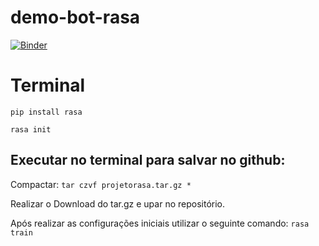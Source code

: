 # demo-bot-rasa
[![Binder](https://mybinder.org/badge_logo.svg)](https://mybinder.org/v2/gh/ellyzinha/demo-bot-rasa/HEAD)

# Terminal
`pip install rasa`

`rasa init`

## Executar no terminal para salvar no github:

Compactar:
`tar czvf projetorasa.tar.gz *`

Realizar o Download do tar.gz e upar no repositório.

Após realizar as configurações iniciais utilizar o seguinte comando: `rasa train`
